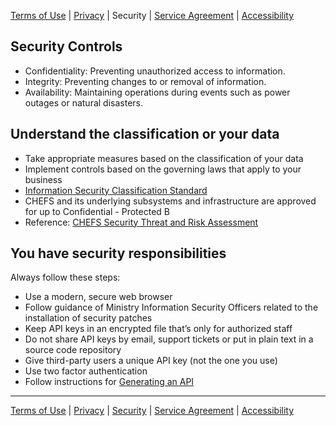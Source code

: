 [Terms of Use](terms-of-use) | [Privacy](privacy) | Security | [Service Agreement](service-agreement) | [Accessibility](Accessibility)

## Security Controls
* Confidentiality: Preventing unauthorized access to information.
* Integrity: Preventing changes to or removal of information.
* Availability: Maintaining operations during events such as power outages or natural disasters. 

## Understand the classification or your data
* Take appropriate measures based on the classification of your data
* Implement controls based on the governing laws that apply to your business
* [Information Security Classification Standard](https://www2.gov.bc.ca/assets/gov/government/services-for-government-and-broader-public-sector/information-technology-services/standards-files/imit_618_information_security_classification_standard.pdf)
* CHEFS and its underlying subsystems and infrastructure are approved for up to Confidential - Protected B  
* Reference: [CHEFS Security Threat and Risk Assessment](https://sbcsnprod.service-now.com/nav_to.do?uri=x_mscb4_stra_app_stra_table.do?sys_id=da3242281b107110a1e9c9d4604bcb6e%26sysparm_view=STRA_Approval)

## You have security responsibilities
Always follow these steps:  
* Use a modern, secure web browser  
* Follow guidance of Ministry Information Security Officers related to the installation of security patches  
* Keep API keys in an encrypted file that’s only for authorized staff
* Do not share API keys by email, support tickets or put in plain text in a source code repository  
* Give third-party users a unique API key (not the one you use)
* Use two factor authentication
* Follow instructions for [Generating an API](Generating-API-Keys#how-to-generate-and-regenerate-an-api-key) 

***
[Terms of Use](Terms-of-Use) | [Privacy](Privacy) | [Security](Security) | [Service Agreement](Service-Agreement) | [Accessibility](Accessibility)